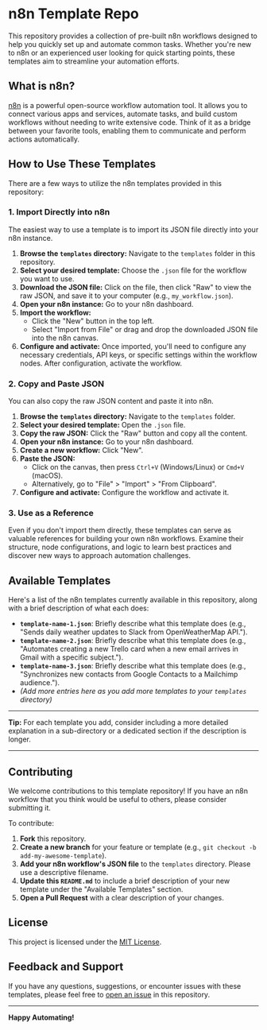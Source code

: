 # n8n Template Repo

This repository provides a collection of pre-built n8n workflows designed to help you quickly set up and automate common tasks. Whether you're new to n8n or an experienced user looking for quick starting points, these templates aim to streamline your automation efforts.

## What is n8n?

[n8n](https://n8n.io/) is a powerful open-source workflow automation tool. It allows you to connect various apps and services, automate tasks, and build custom workflows without needing to write extensive code. Think of it as a bridge between your favorite tools, enabling them to communicate and perform actions automatically.

## How to Use These Templates

There are a few ways to utilize the n8n templates provided in this repository:

### 1. Import Directly into n8n

The easiest way to use a template is to import its JSON file directly into your n8n instance.

1.  **Browse the `templates` directory:** Navigate to the `templates` folder in this repository.
2.  **Select your desired template:** Choose the `.json` file for the workflow you want to use.
3.  **Download the JSON file:** Click on the file, then click "Raw" to view the raw JSON, and save it to your computer (e.g., `my_workflow.json`).
4.  **Open your n8n instance:** Go to your n8n dashboard.
5.  **Import the workflow:**
    * Click the "New" button in the top left.
    * Select "Import from File" or drag and drop the downloaded JSON file into the n8n canvas.
6.  **Configure and activate:** Once imported, you'll need to configure any necessary credentials, API keys, or specific settings within the workflow nodes. After configuration, activate the workflow.

### 2. Copy and Paste JSON

You can also copy the raw JSON content and paste it into n8n.

1.  **Browse the `templates` directory:** Navigate to the `templates` folder.
2.  **Select your desired template:** Open the `.json` file.
3.  **Copy the raw JSON:** Click the "Raw" button and copy all the content.
4.  **Open your n8n instance:** Go to your n8n dashboard.
5.  **Create a new workflow:** Click "New".
6.  **Paste the JSON:**
    * Click on the canvas, then press `Ctrl+V` (Windows/Linux) or `Cmd+V` (macOS).
    * Alternatively, go to "File" > "Import" > "From Clipboard".
7.  **Configure and activate:** Configure the workflow and activate it.

### 3. Use as a Reference

Even if you don't import them directly, these templates can serve as valuable references for building your own n8n workflows. Examine their structure, node configurations, and logic to learn best practices and discover new ways to approach automation challenges.

## Available Templates

Here's a list of the n8n templates currently available in this repository, along with a brief description of what each does:

* **`template-name-1.json`**: Briefly describe what this template does (e.g., "Sends daily weather updates to Slack from OpenWeatherMap API.").
* **`template-name-2.json`**: Briefly describe what this template does (e.g., "Automates creating a new Trello card when a new email arrives in Gmail with a specific subject.").
* **`template-name-3.json`**: Briefly describe what this template does (e.g., "Synchronizes new contacts from Google Contacts to a Mailchimp audience.").
* *(Add more entries here as you add more templates to your `templates` directory)*

---

**Tip:** For each template you add, consider including a more detailed explanation in a sub-directory or a dedicated section if the description is longer.

---

## Contributing

We welcome contributions to this template repository! If you have an n8n workflow that you think would be useful to others, please consider submitting it.

To contribute:

1.  **Fork** this repository.
2.  **Create a new branch** for your feature or template (e.g., `git checkout -b add-my-awesome-template`).
3.  **Add your n8n workflow's JSON file** to the `templates` directory. Please use a descriptive filename.
4.  **Update this `README.md`** to include a brief description of your new template under the "Available Templates" section.
5.  **Open a Pull Request** with a clear description of your changes.

## License

This project is licensed under the [MIT License](LICENSE).

## Feedback and Support

If you have any questions, suggestions, or encounter issues with these templates, please feel free to [open an issue](https://github.com/YOUR_USERNAME/n8n-template-repo/issues) in this repository.

---

**Happy Automating!**
